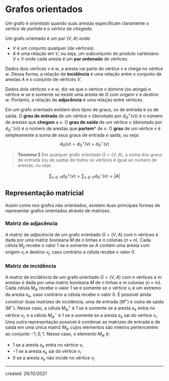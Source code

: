 # Grafos orientados
Um grafo é *orientado* quando suas arestas especificam claramente o *vértice de partida* e o *vértice de chegada*.

Um grafo orientado é um par $(V, A)$ onde:
- $V$ é um conjunto qualquer (de vértices).
- $A$ é uma relação em $V$, ou seja, um subconjunto do produto cartesiano $V \times V$ onde cada aresta é um **par ordenado** de vértices.

Dados dois vértices $v$ e $w$, a aresta $vw$ parte do vértice $v$ e chega no vértice $w$. Dessa forma, a relação de **incidência** é uma relação entre o conjunto de arestas $A$ e o conjunto de vértices $V$.

Dados dois vértices $v$ e $w$, diz-se que o vértice $v$ *domina* (ou atinge) o vértice $w$ se e somente se existe uma aresta de $G$ com *origem* $v$ e *destino* $w$. Portanto, a relação de **adjacência** é uma relação entre vértices.

Em um grafo orientado existem dois tipos de graus, os de entrada e os de saída.
O **grau de entrada** de um vértice $v$ (denotado por $d_{G}^{+}(v)$) é o número de arestas que **chegam** a $v$.
O **grau de saída** de um vértice $v$ (denotado por $d_{G}^{-}(v)$) é o número de arestas que **partem*** de $v$.
O **grau** de um vértice $v$ é simplesmente a soma de seus graus de entrada e saída, ou seja:
$$
d_G(v) = d_G^{+}(v) + d_G^{-}(v)
$$

> **Teorema 2**
> Em qualquer grafo orientado $G = (V,A)$, a soma dos graus de entrada (ou de saída) de todos os vértices é igual ao número de arestas, ou seja:

$$
\sum_{v \in V}{d_G^+(v)} = \sum_{v \in V}{d_G^-(v)} = |A|
$$

## Representação matricial
Assim como nos grafos não orientados, existem duas principais formas de representar grafos orientados através de matrizes.

### Matriz de adjacência
A matriz de *adjacência* de um grafo orientado $G = (V, A)$ com $n$ vértices é dada por uma matriz booleana $M$ de $n$ linhas e $n$ colunas ($n \times n$). Cada célula $M_{ij}$ recebe o valor $1$ se e somente se $A$ contém uma aresta com origem $v_i$ e destino $v_j$, caso contrário a célula recebe o valor $0$.

### Matriz de incidência
A matriz de *incidência* de um grafo orientado $G = (V,A)$ com $n$ vértices e $m$ arestas é dada por uma matriz booleana $M$ de $n$ linhas e $m$ colunas ($n \times m$). Cada célula $M_{ik}$ recebe o valor $1$ se e somente se o vértice $v_i$ é um extremo da aresta $e_k$, caso contrário a célula recebe o valor $0$.
É possível ainda construir duas matrizes de incidência, uma de entrada ($M^+$) e outra de saída ($M^-$). Nesse caso, a célula $M_{ik}^+$ é $1$ se e somente se a aresta $e_k$ entra no vértice $v_i$, e a célula $M_{ik}^-$ é $1$ se e somente se a aresta $e_k$ sai do vértice $v_i$.
Uma outra representação possível é combinar as matrizes de entrada e de saída em uma única matriz $M_{ik}$ cujos elementos são inteiros pertencentes ao conjunto ${-1, 0, 1}$. Nesse caso, o elemento $M_{ik}$ é:
- $1$ se a aresta $e_k$ entra no vértice $v_i$
- $-1$ se a aresta $e_k$ sai do vértice $v_i$
- $0$ se a aresta $e_k$ não incide no vértice $v_i$

---

created: 26/10/2021
